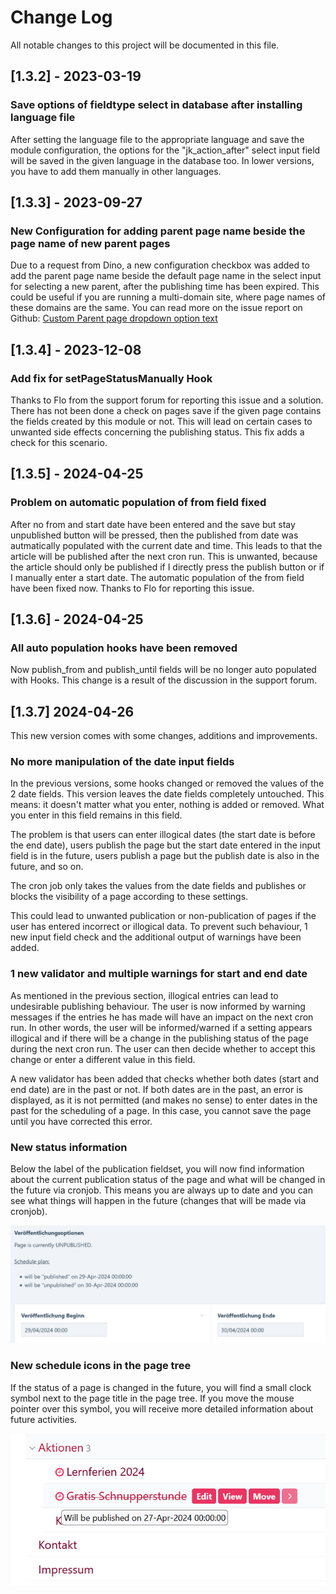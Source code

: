 # Change Log
All notable changes to this project will be documented in this file.

## [1.3.2] - 2023-03-19

### Save options of fieldtype select in database after installing language file
After setting the language file to the appropriate language and save the module configuration, the options
for the "jk_action_after" select input field will be saved in the given language in the database too.
In lower versions, you have to add them manually in other languages.

## [1.3.3] - 2023-09-27

### New Configuration for adding parent page name beside the page name of new parent pages
Due to a request from Dino, a new configuration checkbox was added to add the parent page name beside the default page name in the select input for selecting a new parent, after the publishing time has been expired.
This could be useful if you are running a multi-domain site, where page names of these domains are the same.
You can read more on the issue report on Github: [Custom Parent page dropdown option text](https://github.com/juergenweb/JkPublishPages/issues/1)

## [1.3.4] - 2023-12-08

### Add fix for setPageStatusManually Hook
Thanks to Flo from the support forum for reporting this issue and a solution.
There has not been done a check on pages save if the given page contains the fields created by this module or not.
This will lead on certain cases to unwanted side effects concerning the publishing status.
This fix adds a check for this scenario.

## [1.3.5] - 2024-04-25

### Problem on automatic population of from field fixed

After no from and start date have been entered and the save but stay unpublished button will be pressed, then the published from date was autmatically populated with the current date and time. This leads to that the article will be published after the next cron run. This is unwanted, because the article should only be published if I directly press the publish button or if I manually enter a start date. 
The automatic population of the from field have been fixed now. Thanks to Flo for reporting this issue.

## [1.3.6] - 2024-04-25

### All auto population hooks have been removed

Now publish_from and publish_until fields will be no longer auto populated with Hooks. This change is a result of the discussion in the support forum.

## [1.3.7] 2024-04-26

This new version comes with some changes, additions and improvements.

### No more manipulation of the date input fields

In the previous versions, some hooks changed or removed the values of the 2 date fields. This version leaves the date fields completely untouched. This means: it doesn't matter what you enter, nothing is added or removed. What you enter in this field remains in this field.

The problem is that users can enter illogical dates (the start date is before the end date), users publish the page but the start date entered in the input field is in the future, users publish a page but the publish date is also in the future, and so on. 

The cron job only takes the values from the date fields and publishes or blocks the visibility of a page according to these settings.

This could lead to unwanted publication or non-publication of pages if the user has entered incorrect or illogical data. To prevent such behaviour, 1 new input field check and the additional output of warnings have been added.

### 1 new validator and multiple warnings for start and end date

As mentioned in the previous section, illogical entries can lead to undesirable publishing behaviour. The user is now informed by warning messages if the entries he has made will have an impact on the next cron run. In other words, the user will be informed/warned if a setting appears illogical and if there will be a change in the publishing status of the page during the next cron run. The user can then decide whether to accept this change or enter a different value in this field.

A new validator has been added that checks whether both dates (start and end date) are in the past or not. If both dates are in the past, an error is displayed, as it is not permitted (and makes no sense) to enter dates in the past for the scheduling of a page. In this case, you cannot save the page until you have corrected this error.

### New status information

Below the label of the publication fieldset, you will now find information about the current publication status of the page and what will be changed in the future via cronjob. This means you are always up to date and you can see what things will happen in the future (changes that will be made via cronjob).

![alt text](https://raw.githubusercontent.com/juergenweb/JkPublishPages/main/images/publicationinfo.jpg?v=1)

### New schedule icons in the page tree

If the status of a page is changed in the future, you will find a small clock symbol next to the page title in the page tree. If you move the mouse pointer over this symbol, you will receive more detailed information about future activities. 

![alt text](https://raw.githubusercontent.com/juergenweb/JkPublishPages/main/images/pagetree.jpg?v=1)
